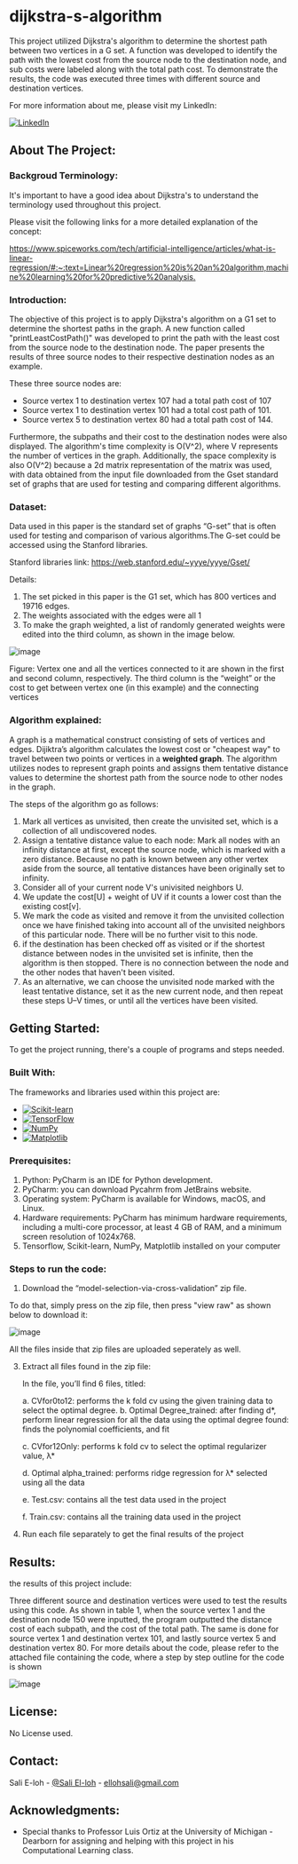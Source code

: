 # dijkstra-s-algorithm
This project utilized Dijkstra's algorithm to determine the shortest path between two vertices in a G set. A function was developed to identify the path with the lowest cost from the source node to the destination node, and sub costs were labeled along with the total path cost. To demonstrate the results, the code was executed three times with different source and destination vertices.

For more information about me, please visit my LinkedIn:

[![LinkedIn][LinkedIn.js]][LinkedIn-url]

<!-- ABOUT THE PROJECT -->

## About The Project:

### Backgroud Terminology: 

It's important to have a good idea about Dijkstra's to understand the terminology used throughout this project.

Please visit the following links for a more detailed explanation of the concept:

[https://www.spiceworks.com/tech/artificial-intelligence/articles/what-is-linear-regression/#:~:text=Linear%20regression%20is%20an%20algorithm,machine%20learning%20for%20predictive%20analysis.
](https://www.geeksforgeeks.org/dijkstras-shortest-path-algorithm-greedy-algo-7/)

### Introduction:

The objective of this project is to apply Dijkstra's algorithm on a G1 set to determine the shortest paths in the graph. A new function called "printLeastCostPath()" was developed to print the path with the least cost from the source node to the destination node. The paper presents the results of three source nodes to their respective destination nodes as an example. 

These three source nodes are: 
- Source vertex 1 to destination vertex 107 had a total path cost of 107
- Source vertex 1 to destination vertex 101 had a total cost path of 101.
- Source vertex 5 to destination vertex 80 had a total path cost of 144.

Furthermore, the subpaths and their cost to the destination nodes were also displayed. The algorithm's time complexity is O(V^2), where V represents the number of vertices in the graph. Additionally, the space complexity is also O(V^2) because a 2d matrix representation of the matrix was used, with data obtained from the input file downloaded from the Gset standard set of graphs that are used for testing and comparing different algorithms.

### Dataset:

Data used in this paper is the standard set of graphs “G-set” that is often used for testing and comparison of various algorithms.The G-set could be accessed using the Stanford libraries.

Stanford libraries link: https://web.stanford.edu/~yyye/yyye/Gset/

Details: 
1. The set picked in this paper is the G1 set, which has 800 vertices and 19716 edges.
2. The weights associated with the edges were all 1
3. To make the graph weighted, a list of randomly generated weights were edited into the third column, as shown in the image below.


![image](https://github.com/SaliElloh/dijkstra-s-algorithm/assets/112829375/c2681c19-4a0c-451c-ad28-c072dbdf6964)

Figure: Vertex one and all the vertices connected to it are shown in the first and second
column, respectively. The third column is the “weight” or the cost to get between vertex one (in this example) and the connecting vertices

### Algorithm explained:

A graph is a mathematical construct consisting of sets of vertices and edges. Dijiktra’s algorithm calculates the lowest cost or "cheapest way" to travel between two points or vertices in a <b>weighted graph</b>. The algorithm utilizes nodes to represent graph points and assigns them tentative distance values to determine the shortest path from the source node to other nodes in the graph.

The steps of the algorithm go as follows: 

1) Mark all vertices as unvisited, then create the unvisited set, which is a collection of all
undiscovered nodes.
2) Assign a tentative distance value to each node: Mark all nodes with an infinity distance at
first, except the source node, which is marked with a zero distance. Because no path is
known between any other vertex aside from the source, all tentative distances have been
originally set to infinity.
3) Consider all of your current node V's univisited neighbors U.
4) We update the cost[U] + weight of UV if it counts a lower cost than the existing cost[v].
5) We mark the code as visited and remove it from the unvisited collection once we have
finished taking into account all of the unvisited neighbors of this particular node. There
will be no further visit to this node.
6) if the destination has been checked off as visited or if the shortest distance between nodes in the unvisited set is infinite, then the algorithm is then stopped. There is no
connection between the node and the other nodes that haven't been visited.
7) As an alternative, we can choose the unvisited node marked with the least tentative
distance, set it as the new current node, and then repeat these steps U–V times, or until all
the vertices have been visited.

## Getting Started:

To get the project running, there's a couple of programs and steps needed.

### Built With:
The frameworks and libraries used within this project are:
* [![Scikit-learn][scikit-learn.js]][scikit-learn-url]
* [![TensorFlow][Tensorflow.js]][Tensorflow-url]
* [![NumPy][NumPy.js]][NumPy-url]
* [![Matplotlib][Matplotlib.js]][Matplotlib-url]

### Prerequisites:

1. Python: PyCharm is an IDE for Python development. 
2. PyCharm:  you can download Pycahrm from JetBrains website.
3. Operating system: PyCharm is available for Windows, macOS, and Linux. 
4. Hardware requirements: PyCharm has minimum hardware requirements, including a multi-core processor, at least 4 GB of RAM, and a minimum screen resolution of 1024x768.
5. Tensorflow, Scikit-learn, NumPy, Matplotlib installed on your computer

### Steps to run the code:

1. Download the “model-selection-via-cross-validation” zip file. 

To do that, simply press on the zip file, then press "view raw" as shown below to download it:

![image](https://github.com/SaliElloh/model-selection-via-cross-validation/assets/112829375/2412942f-c491-4f77-865c-7c7ae27c8a22)

All the files inside that zip files are uploaded seperately as well.

3. Extract all files found in the zip file:

    In the file, you’ll find 6 files, titled:

     a. CVfor0to12:  performs the k fold cv using the given training data to select the optimal
degree.
      b. Optimal Degree_trained: after finding d*, perform linear regression for  all the data using the optimal degree found: finds the polynomial coefficients, and fit
      
      c. CVfor12Only: performs k fold cv to select the optimal regularizer value, λ*
      
      d. Optimal alpha_trained: performs ridge regression for λ* selected using all the data
      
      e. Test.csv: contains all the test data used in the project
      
      f. Train.csv: contains all the training data used in the project
      
3. Run each file separately to get the final results of the project


## Results: 
the results of this project include: 

Three different source and destination vertices were used to test the results using this
code. As shown in table 1, when the source vertex 1 and the destination node 150 were inputted, the program outputted the distance cost of each subpath, and the cost of the total path. The same is done for source vertex 1 and destination vertex 101, and lastly source vertex 5 and destination vertex 80. For more details about the code, please refer to the attached file containing the code, where a step by step outline for the code is shown


![image](https://github.com/SaliElloh/dijkstra-s-algorithm/assets/112829375/ac6e43a1-61f9-4c6c-ad17-c6d9fc40d8ad)




<!-- LICENSE -->
## License:

No License used.

<!-- CONTACT -->
## Contact:

Sali E-loh - [@Sali El-loh](https://www.linkedin.com/in/salielloh12/) - ellohsali@gmail.com

<!-- ACKNOWLEDGMENTS -->
## Acknowledgments:

* Special thanks to Professor Luis Ortiz at the University of Michigan - Dearborn for assigning and helping with this project in his Computational Learning class.

<!-- MARKDOWN LINKS & IMAGES -->
<!-- https://www.markdownguide.org/basic-syntax/#reference-style-links -->
[LinkedIn.js]: https://img.shields.io/badge/LinkedIn-0077B5?style=for-the-badge&logo=linkedin&logoColor=white
[LinkedIn-url]: https://www.linkedin.com/in/salielloh12/
[Tensorflow.js]: https://img.shields.io/badge/TensorFlow-FF6F00?style=for-the-badge&logo=tensorflow&logoColor=white
[Tensorflow-url]: https://www.tensorflow.org/
[NumPy.js]: https://img.shields.io/badge/NumPy-013243?style=for-the-badge&logo=numpy&logoColor=white
[NumPy-url]: https://numpy.org/
[Matplotlib.js]: https://img.shields.io/badge/Matplotlib-%23ffffff.svg?style=for-the-badge&logo=Matplotlib&logoColor=black
[Matplotlib-url]: https://matplotlib.org/
[scikit-learn.js]: https://img.shields.io/badge/scikit--learn-%23F7931E.svg?style=for-the-badge&logo=scikit-learn&logoColor=white
[scikit-learn-url]:https://scikit-learn.org/






